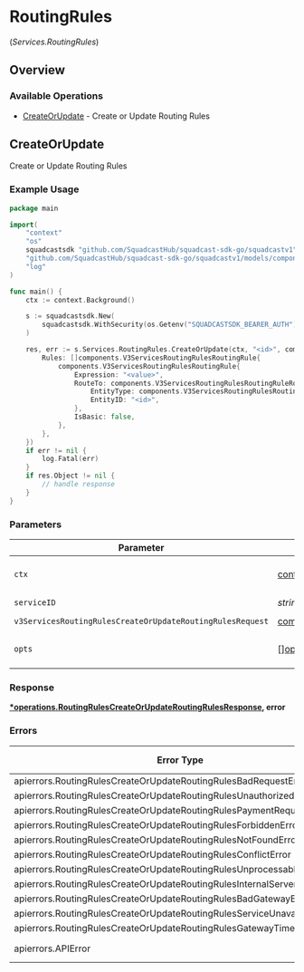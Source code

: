 # RoutingRules
(*Services.RoutingRules*)

## Overview

### Available Operations

* [CreateOrUpdate](#createorupdate) - Create or Update Routing Rules

## CreateOrUpdate

Create or Update Routing Rules

### Example Usage

<!-- UsageSnippet language="go" operationID="RoutingRules_createOrUpdateRoutingRules" method="post" path="/v3/services/{serviceID}/routing-rules" -->
```go
package main

import(
	"context"
	"os"
	squadcastsdk "github.com/SquadcastHub/squadcast-sdk-go/squadcastv1"
	"github.com/SquadcastHub/squadcast-sdk-go/squadcastv1/models/components"
	"log"
)

func main() {
    ctx := context.Background()

    s := squadcastsdk.New(
        squadcastsdk.WithSecurity(os.Getenv("SQUADCASTSDK_BEARER_AUTH")),
    )

    res, err := s.Services.RoutingRules.CreateOrUpdate(ctx, "<id>", components.V3ServicesRoutingRulesCreateOrUpdateRoutingRulesRequest{
        Rules: []components.V3ServicesRoutingRulesRoutingRule{
            components.V3ServicesRoutingRulesRoutingRule{
                Expression: "<value>",
                RouteTo: components.V3ServicesRoutingRulesRoutingRuleRouteTo{
                    EntityType: components.V3ServicesRoutingRulesRoutingRuleEntityTypeEscalationPolicy,
                    EntityID: "<id>",
                },
                IsBasic: false,
            },
        },
    })
    if err != nil {
        log.Fatal(err)
    }
    if res.Object != nil {
        // handle response
    }
}
```

### Parameters

| Parameter                                                                                                                                                | Type                                                                                                                                                     | Required                                                                                                                                                 | Description                                                                                                                                              |
| -------------------------------------------------------------------------------------------------------------------------------------------------------- | -------------------------------------------------------------------------------------------------------------------------------------------------------- | -------------------------------------------------------------------------------------------------------------------------------------------------------- | -------------------------------------------------------------------------------------------------------------------------------------------------------- |
| `ctx`                                                                                                                                                    | [context.Context](https://pkg.go.dev/context#Context)                                                                                                    | :heavy_check_mark:                                                                                                                                       | The context to use for the request.                                                                                                                      |
| `serviceID`                                                                                                                                              | *string*                                                                                                                                                 | :heavy_check_mark:                                                                                                                                       | N/A                                                                                                                                                      |
| `v3ServicesRoutingRulesCreateOrUpdateRoutingRulesRequest`                                                                                                | [components.V3ServicesRoutingRulesCreateOrUpdateRoutingRulesRequest](../../models/components/v3servicesroutingrulescreateorupdateroutingrulesrequest.md) | :heavy_check_mark:                                                                                                                                       | N/A                                                                                                                                                      |
| `opts`                                                                                                                                                   | [][operations.Option](../../models/operations/option.md)                                                                                                 | :heavy_minus_sign:                                                                                                                                       | The options for this request.                                                                                                                            |

### Response

**[*operations.RoutingRulesCreateOrUpdateRoutingRulesResponse](../../models/operations/routingrulescreateorupdateroutingrulesresponse.md), error**

### Errors

| Error Type                                                               | Status Code                                                              | Content Type                                                             |
| ------------------------------------------------------------------------ | ------------------------------------------------------------------------ | ------------------------------------------------------------------------ |
| apierrors.RoutingRulesCreateOrUpdateRoutingRulesBadRequestError          | 400                                                                      | application/json                                                         |
| apierrors.RoutingRulesCreateOrUpdateRoutingRulesUnauthorizedError        | 401                                                                      | application/json                                                         |
| apierrors.RoutingRulesCreateOrUpdateRoutingRulesPaymentRequiredError     | 402                                                                      | application/json                                                         |
| apierrors.RoutingRulesCreateOrUpdateRoutingRulesForbiddenError           | 403                                                                      | application/json                                                         |
| apierrors.RoutingRulesCreateOrUpdateRoutingRulesNotFoundError            | 404                                                                      | application/json                                                         |
| apierrors.RoutingRulesCreateOrUpdateRoutingRulesConflictError            | 409                                                                      | application/json                                                         |
| apierrors.RoutingRulesCreateOrUpdateRoutingRulesUnprocessableEntityError | 422                                                                      | application/json                                                         |
| apierrors.RoutingRulesCreateOrUpdateRoutingRulesInternalServerError      | 500                                                                      | application/json                                                         |
| apierrors.RoutingRulesCreateOrUpdateRoutingRulesBadGatewayError          | 502                                                                      | application/json                                                         |
| apierrors.RoutingRulesCreateOrUpdateRoutingRulesServiceUnavailableError  | 503                                                                      | application/json                                                         |
| apierrors.RoutingRulesCreateOrUpdateRoutingRulesGatewayTimeoutError      | 504                                                                      | application/json                                                         |
| apierrors.APIError                                                       | 4XX, 5XX                                                                 | \*/\*                                                                    |